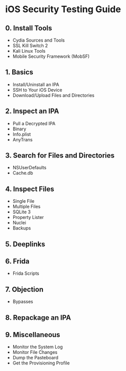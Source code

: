 # iOS Security Testing Guide

## 0. Install Tools

- Cydia Sources and Tools
- SSL Kill Switch 2
- Kali Linux Tools
- Mobile Security Framework (MobSF)

## 1. Basics

- Install/Uninstall an IPA
- SSH to Your iOS Device
- Download/Upload Files and Directories

## 2. Inspect an IPA

- Pull a Decrypted IPA
- Binary
- Info.plist
- AnyTrans

## 3. Search for Files and Directories

- NSUserDefaults
- Cache.db

## 4. Inspect Files

- Single File
- Multiple Files
- SQLite 3
- Property Lister
- Nuclei
- Backups

## 5. Deeplinks

## 6. Frida

- Frida Scripts

## 7. Objection

- Bypasses

## 8. Repackage an IPA

## 9. Miscellaneous

- Monitor the System Log
- Monitor File Changes
- Dump the Pasteboard
- Get the Provisioning Profile
